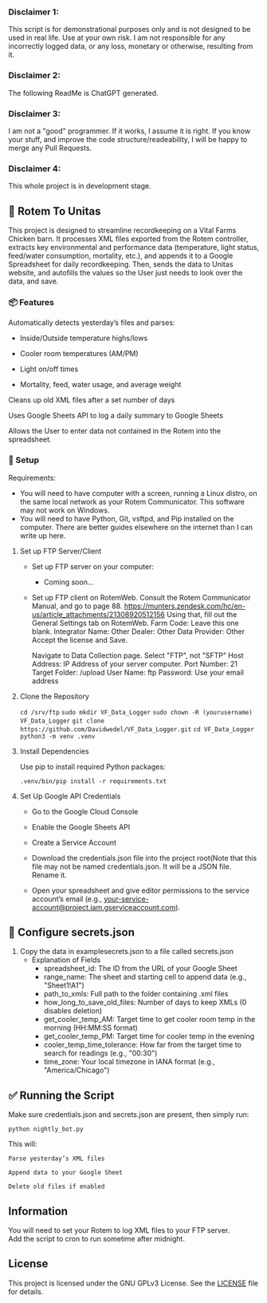### Disclaimer 1:
This script is for demonstrational purposes only and is not designed to be used in real life. Use at your own risk. I am not responsible for any incorrectly logged data, or any loss, monetary or otherwise, resulting from it. 
### Disclaimer 2: 
The following ReadMe is ChatGPT generated. 

### Disclaimer 3:
I am not a "good" programmer. If it works, I assume it is right. If you know your stuff, and improve the code structure/readeability, I will be happy to merge any Pull Requests.

### Disclaimer 4: 
This whole project is in development stage.

## 🐓 Rotem To Unitas

This project is designed to streamline recordkeeping on a Vital Farms Chicken barn. It processes XML files exported from the Rotem controller, extracts key environmental and performance data (temperature, light status, feed/water consumption, mortality, etc.), and appends it to a Google Spreadsheet for daily recordkeeping. Then, sends the data to Unitas website, and autofills the values so the User just needs to look over the data, and save.
### 📦 Features

 Automatically detects yesterday’s files and parses:

* Inside/Outside temperature highs/lows

* Cooler room temperatures (AM/PM)

* Light on/off times

* Mortality, feed, water usage, and average weight

Cleans up old XML files after a set number of days

Uses Google Sheets API to log a daily summary to Google Sheets

Allows the User to enter data not contained in the Rotem into the spreadsheet.

### 🔧 Setup
Requirements:
* You will need to have computer with a screen, running a Linux distro, on the same local network as your Rotem Communicator. This software may not work on Windows.
* You will need to have Python, Git, vsftpd, and Pip installed on the computer. There are better guides elsewhere on the internet than I can write up here.
1. Set up FTP Server/Client
    * Set up FTP server on your computer:
        * Coming soon...

    * Set up FTP client on RotemWeb.
        Consult the Rotem Communicator Manual, and go to page 88.
        https://munters.zendesk.com/hc/en-us/article_attachments/21308920512156
        Using that, fill out the General Settings tab on RotemWeb.
        Farm Code: Leave this one blank.
        Integrator Name: Other
        Dealer: Other
        Data Provider: Other
        Accept the license and Save.

        Navigate to Data Collection page.
        Select "FTP", not "SFTP"
        Host Address: IP Address of your server computer.
        Port Number: 21
        Target Folder: /upload
        User Name: ftp
        Password: Use your email address

2. Clone the Repository

    ```cd /srv/ftp```
    ```sudo mkdir VF_Data_Logger```
    ```sudo chown -R (yourusername) VF_Data_Logger```
    ```git clone https://github.com/Davidwedel/VF_Data_Logger.git```
    ```cd VF_Data_Logger```
    ```python3 -m venv .venv```

3. Install Dependencies

    Use pip to install required Python packages:

    ```.venv/bin/pip install -r requirements.txt```

4. Set Up Google API Credentials

   * Go to the Google Cloud Console

   * Enable the Google Sheets API

   * Create a Service Account

   * Download the credentials.json file into the project root(Note that this file may not be named credentials.json. It will be a JSON file. Rename it.

   * Open your spreadsheet and give editor permissions to the service account’s email (e.g., your-service-account@project.iam.gserviceaccount.com).
## 🔐 Configure secrets.json

1. Copy the data in examplesecrets.json to a file called secrets.json
   * Explanation of Fields
        * spreadsheet_id:                  The ID from the URL of your Google Sheet<br>
        * range_name:                      The sheet and starting cell to append data (e.g., "Sheet1!A1")<br>
        * path_to_xmls:                    Full path to the folder containing .xml files<br>
        * how_long_to_save_old_files:     Number of days to keep XMLs (0 disables deletion)<br>
        * get_cooler_temp_AM:             Target time to get cooler room temp in the morning (HH:MM:SS format)<br>
        * get_cooler_temp_PM:             Target time for cooler temp in the evening<br>
        * cooler_temp_time_tolerance:     How far from the target time to search for readings (e.g., "00:30")<br>
        * time_zone:                      Your local timezone in IANA format (e.g., "America/Chicago")<br>
        
## ✅ Running the Script

Make sure credentials.json and secrets.json are present, then simply run:

```python nightly_bot.py```

This will:

    Parse yesterday’s XML files

    Append data to your Google Sheet

    Delete old files if enabled

## Information
You will need to set your Rotem to log XML files to your FTP server. <br>
Add the script to cron to run sometime after midnight.

## License

This project is licensed under the GNU GPLv3 License. See the [LICENSE](./LICENSE) file for details.

